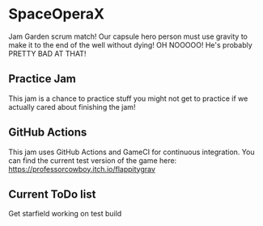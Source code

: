 # SpaceOperaX
Jam Garden scrum match!  Our capsule hero person must use gravity to make it to the end of the well without dying!  OH NOOOOO!  He's probably PRETTY BAD AT THAT!

## Practice Jam
This jam is a chance to practice stuff you might not get to practice if we actually cared about finishing the jam!

## GitHub Actions
This jam uses GitHub Actions and GameCI for continuous integration.  You can find the current test version of the game here: https://professorcowboy.itch.io/flappitygrav

## Current ToDo list
Get starfield working on test build
